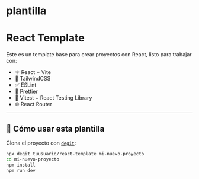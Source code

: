 # plantilla
# React Template

Este es un template base para crear proyectos con React, listo para trabajar con:

- ⚛️ React + Vite
- 🎨 TailwindCSS
- ✅ ESLint
- 💅 Prettier
- 🧪 Vitest + React Testing Library
- 🌐 React Router

---

## 🚀 Cómo usar esta plantilla

Clona el proyecto con [`degit`](https://github.com/Rich-Harris/degit):

```bash
npx degit tuusuario/react-template mi-nuevo-proyecto
cd mi-nuevo-proyecto
npm install
npm run dev
